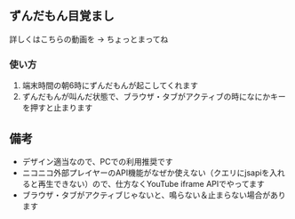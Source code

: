 
## ずんだもん目覚まし

詳しくはこちらの動画を → ちょっとまってね

### 使い方

1. 端末時間の朝6時にずんだもんが起こしてくれます
2. ずんだもんが叫んだ状態で、ブラウザ・タブがアクティブの時になにかキーを押すと止まります

## 備考

- デザイン適当なので、PCでの利用推奨です
- ニコニコ外部プレイヤーのAPI機能がなぜか使えない（クエリにjsapiを入れると再生できない）ので、仕方なくYouTube iframe APIでやってます
- ブラウザ・タブがアクティブじゃないと、鳴らない＆止まらない場合があります